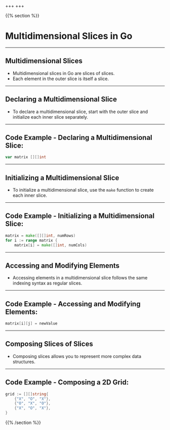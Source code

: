 +++
+++

{{% section %}}

# Multidimensional Slices in Go

---
## Multidimensional Slices
- Multidimensional slices in Go are slices of slices.
- Each element in the outer slice is itself a slice.

---
## Declaring a Multidimensional Slice
- To declare a multidimensional slice, start with the outer slice and initialize each inner slice separately.

---
## Code Example - Declaring a Multidimensional Slice:
```go
var matrix [][]int
```

---
## Initializing a Multidimensional Slice
- To initialize a multidimensional slice, use the `make` function to create each inner slice.

---
## Code Example - Initializing a Multidimensional Slice:
```go
matrix = make([][]int, numRows)
for i := range matrix {
    matrix[i] = make([]int, numCols)
```

---
## Accessing and Modifying Elements
- Accessing elements in a multidimensional slice follows the same indexing syntax as regular slices.

---
## Code Example - Accessing and Modifying Elements:
```go
matrix[i][j] = newValue
```

---
## Composing Slices of Slices
- Composing slices allows you to represent more complex data structures.

---
## Code Example - Composing a 2D Grid:
```go
grid := [][]string{
    {"X", "O", "X"},
    {"O", "X", "O"},
    {"X", "O", "X"},
}
```

{{% /section %}}